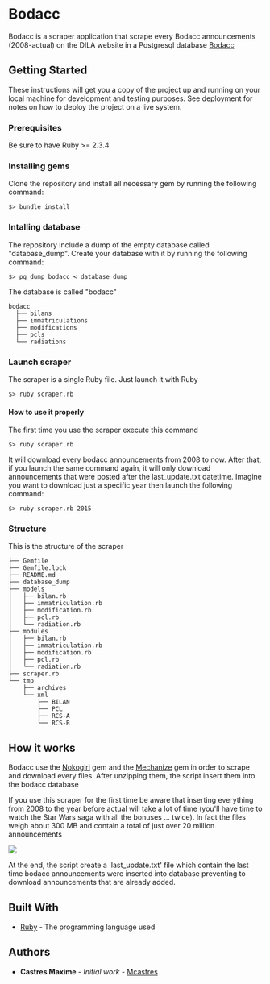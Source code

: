 # Bodacc

Bodacc is a scraper application that scrape every Bodacc announcements (2008-actual) on the DILA website in a Postgresql database [Bodacc](https://echanges.dila.gouv.fr/OPENDATA/BODACC/)

## Getting Started

These instructions will get you a copy of the project up and running on your local machine for development and testing purposes. See deployment for notes on how to deploy the project on a live system.

### Prerequisites

Be sure to have Ruby >= 2.3.4

### Installing gems

Clone the repository and install all necessary gem by running the following command:

```
$> bundle install
```

### Intalling database

The repository include a dump of the empty database called "database_dump". Create your database with it by running the following command:

```
$> pg_dump bodacc < database_dump
```

The database is called "bodacc"

```
bodacc
  ├── bilans
  ├── immatriculations
  ├── modifications
  ├── pcls
  └── radiations
```

### Launch scraper

The scraper is a single Ruby file. Just launch it with Ruby

```
$> ruby scraper.rb
```

#### How to use it properly

The first time you use the scraper execute this command

```
$> ruby scraper.rb
```

It will download every bodacc announcements from 2008 to now. After that, if you launch the same command again, it will only download announcements that were posted after the last_update.txt datetime. Imagine you want to download just a specific year then launch the following command:

```
$> ruby scraper.rb 2015
```

### Structure

This is the structure of the scraper

```
├── Gemfile
├── Gemfile.lock
├── README.md
├── database_dump
├── models
│   ├── bilan.rb
│   ├── immatriculation.rb
│   ├── modification.rb
│   ├── pcl.rb
│   └── radiation.rb
├── modules
│   ├── bilan.rb
│   ├── immatriculation.rb
│   ├── modification.rb
│   ├── pcl.rb
│   └── radiation.rb
├── scraper.rb
└── tmp
    ├── archives
    └── xml
        ├── BILAN
        ├── PCL
        ├── RCS-A
        └── RCS-B
```


## How it works

Bodacc use the [Nokogiri](https://github.com/sparklemotion/nokogiri) gem and the [Mechanize](https://github.com/sparklemotion/nokogiri) gem in order to scrape and download every files. After unzipping them, the script insert them into the bodacc database

If you use this scraper for the first time be aware that inserting everything from 2008 to the year before actual will take a lot of time (you'll have time to watch the Star Wars saga with all the bonuses ... twice). In fact the files weigh about 300 MB and contain a total of just over 20 million announcements

![](https://media.giphy.com/media/l0HlBO7eyXzSZkJri/giphy.gif)

At the end, the script create a 'last_update.txt' file which contain the last time bodacc announcements were inserted into database preventing to download announcements that are already added.

## Built With

* [Ruby](https://www.ruby-lang.org/fr/) - The programming language used

## Authors

* **Castres Maxime** - *Initial work* - [Mcastres](https://github.com/Mcastres)
